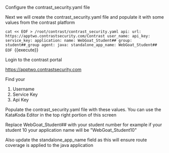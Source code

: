 
Configure the contrast_security.yaml file

Next we will create the contrast_security.yaml file and populate it with some values from the contrast platform

`cat << EOF > /root/contrast/contrast_security.yaml
api:
  url: https://apptwo.contrastsecurity.com/Contrast
  user_name:
  api_key:
  service_key:
application:
  name: WebGoat_Student##
  group: student##_group
agent:
  java:
    standalone_app_name: WebGoat_Student##
EOF `{{execute}}

Login to the contrast portal 

https://apptwo.contrastsecurity.com

Find your 

1. Username
2. Service Key
3. Api Key

Populate the contrast_security.yaml file with these values. You can use the KataKoda Editor in the top right portion of this screen

Replace WebGoat_Student## with your student number for example if your student 10 your application name will be "WebGoat_Student10"

Also update the standalone_app_name field as this will ensure route coverage is applied to the java application


